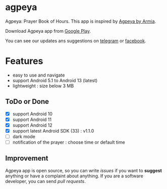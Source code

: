 # agpeya
 Agpeya: Prayer Book of Hours. This app is inspired by [Agpeya by Armia](https://play.google.com/store/apps/details?id=com.coptsonline.agpeya).
 
 Download Agpeya app from [Google Play](https://play.google.com/store/apps/details?id=com.softwarepharaoh.agpeya).
 
 You can see our updates ans suggestions on [telegram](https://t.me/abanoubchan) or [facebook](https://facebook.com/AbanoubHannaDotCom).
 
 # Features
 - easy to use and navigate
 - support Android 5.1 to Android 13 (latest)
 - lightweight : size below 3 MB


## ToDo or Done
- [x] support Android 10
- [x] support Android 11
- [x] support Android 12
- [x] support latest Android SDK (33) : v1.1.0
- [ ] dark mode
- [ ] notification of the prayer : choose time or default time

## Improvement

Agpeya app is open source, so you can write _issues_ if you want to __suggest__ anything or have a complaint about anything. If you are a software developer, you can send _pull requests_.
